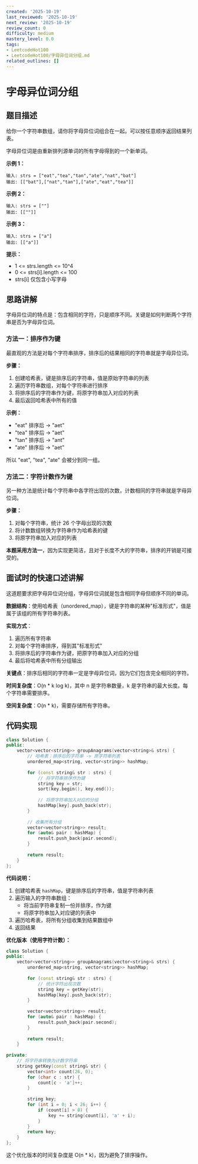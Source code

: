 ```yaml
---
created: '2025-10-19'
last_reviewed: '2025-10-19'
next_review: '2025-10-19'
review_count: 0
difficulty: medium
mastery_level: 0.0
tags:
- LeetcodeHot100
- LeetcodeHot100/字母异位词分组.md
related_outlines: []
---
```


# 字母异位词分组

## 题目描述

给你一个字符串数组，请你将字母异位词组合在一起。可以按任意顺序返回结果列表。

字母异位词是由重新排列源单词的所有字母得到的一个新单词。

**示例 1：**
```
输入: strs = ["eat","tea","tan","ate","nat","bat"]
输出: [["bat"],["nat","tan"],["ate","eat","tea"]]
```

**示例 2：**
```
输入: strs = [""]
输出: [[""]]
```

**示例 3：**
```
输入: strs = ["a"]
输出: [["a"]]
```

**提示：**
- 1 <= strs.length <= 10^4
- 0 <= strs[i].length <= 100
- strs[i] 仅包含小写字母

## 思路讲解

字母异位词的特点是：包含相同的字符，只是顺序不同。关键是如何判断两个字符串是否为字母异位词。

### 方法一：排序作为键
最直观的方法是对每个字符串排序，排序后的结果相同的字符串就是字母异位词。

**步骤：**
1. 创建哈希表，键是排序后的字符串，值是原始字符串的列表
2. 遍历字符串数组，对每个字符串进行排序
3. 将排序后的字符串作为键，将原字符串加入对应的列表
4. 最后返回哈希表中所有的值

**示例：**
- "eat" 排序后 -> "aet"
- "tea" 排序后 -> "aet"
- "tan" 排序后 -> "ant"
- "ate" 排序后 -> "aet"

所以 "eat", "tea", "ate" 会被分到同一组。

### 方法二：字符计数作为键
另一种方法是统计每个字符串中各字符出现的次数，计数相同的字符串就是字母异位词。

**步骤：**
1. 对每个字符串，统计 26 个字母出现的次数
2. 将计数数组转换为字符串作为哈希表的键
3. 将原字符串加入对应的列表

**本题采用方法一**，因为实现更简洁，且对于长度不大的字符串，排序的开销是可接受的。

## 面试时的快速口述讲解

这道题要求把字母异位词分组，字母异位词就是包含相同字母但顺序不同的单词。

**数据结构**：使用哈希表（unordered_map），键是字符串的某种"标准形式"，值是属于该组的所有字符串列表。

**实现方式**：
1. 遍历所有字符串
2. 对每个字符串排序，得到其"标准形式"
3. 将排序后的字符串作为键，把原字符串加入对应的分组
4. 最后将哈希表中所有分组输出

**关键点**：排序后相同的字符串一定是字母异位词，因为它们包含完全相同的字符。

**时间复杂度**：O(n * k log k)，其中 n 是字符串数量，k 是字符串的最大长度。每个字符串需要排序。

**空间复杂度**：O(n * k)，需要存储所有字符串。

## 代码实现

```cpp
class Solution {
public:
    vector<vector<string>> groupAnagrams(vector<string>& strs) {
        // 哈希表：排序后的字符串 -> 原字符串列表
        unordered_map<string, vector<string>> hashMap;
        
        for (const string& str : strs) {
            // 将字符串排序作为键
            string key = str;
            sort(key.begin(), key.end());
            
            // 将原字符串加入对应的分组
            hashMap[key].push_back(str);
        }
        
        // 收集所有分组
        vector<vector<string>> result;
        for (auto& pair : hashMap) {
            result.push_back(pair.second);
        }
        
        return result;
    }
};
```

**代码说明：**
1. 创建哈希表 `hashMap`，键是排序后的字符串，值是字符串列表
2. 遍历输入的字符串数组：
   - 将当前字符串复制一份并排序，作为键
   - 将原字符串加入对应键的列表中
3. 遍历哈希表，将所有分组收集到结果数组中
4. 返回结果

**优化版本（使用字符计数）：**
```cpp
class Solution {
public:
    vector<vector<string>> groupAnagrams(vector<string>& strs) {
        unordered_map<string, vector<string>> hashMap;
        
        for (const string& str : strs) {
            // 统计字符出现次数
            string key = getKey(str);
            hashMap[key].push_back(str);
        }
        
        vector<vector<string>> result;
        for (auto& pair : hashMap) {
            result.push_back(pair.second);
        }
        
        return result;
    }
    
private:
    // 将字符串转换为计数字符串
    string getKey(const string& str) {
        vector<int> count(26, 0);
        for (char c : str) {
            count[c - 'a']++;
        }
        
        string key;
        for (int i = 0; i < 26; i++) {
            if (count[i] > 0) {
                key += string(count[i], 'a' + i);
            }
        }
        return key;
    }
};
```

这个优化版本的时间复杂度是 O(n * k)，因为避免了排序操作。

